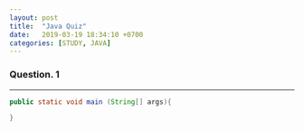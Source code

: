 ```yaml
---
layout: post
title:  "Java Quiz"
date:   2019-03-19 18:34:10 +0700
categories: [STUDY, JAVA]
---
```




### Question. 1



***

```java
public static void main (String[] args){

}
```

